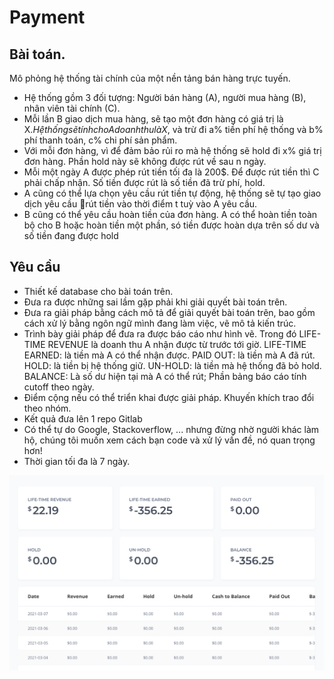 # Payment

## Bài toán.

Mô phỏng hệ thống tài chính của một nền tảng bán hàng trực tuyến.

- Hệ thống gồm 3 đối tượng: Người bán hàng (A), người mua hàng (B), nhân viên tài chính (C).
- Mỗi lần B giao dịch mua hàng, sẽ tạo một đơn hàng có giá trị là X$. Hệ thống sẽ tính cho A doanh thu là X$, và trừ đi a% tiền phí hệ thống và b% phí thanh toán, c% chi phí sản phẩm.
- Với mỗi đơn hàng, vì để đảm bảo rủi ro mà hệ thống sẽ hold đi x% giá trị đơn hàng. Phần hold này sẽ không được rút về sau n ngày.
- Mỗi một ngày A được phép rút tiền tối đa là 200$. Để được rút tiền thì C phải chấp nhận. Số tiền được rút là số tiền đã trừ phí, hold.
- A cũng có thể lựa chọn yêu cầu rút tiền tự động, hệ thống sẽ tự tạo giao dịch yêu cầu rút tiền vào thời điểm t tuỳ vào A yêu cầu.
- B cũng có thể yêu cầu hoàn tiền của đơn hàng. A có thể hoàn tiền toàn bộ cho B hoặc hoàn tiền một phần, só tiền được hoàn dựa trên số dư và số tiền đang được hold

## Yêu cầu
- Thiết kế database cho bài toán trên.
- Đưa ra được những sai lầm gặp phải khi giải quyết bài toán trên.
- Đưa ra giải pháp bằng cách mô tả để giải quyết bài toán trên, bao gồm cách xử lý bằng ngôn ngữ mình đang làm việc, vẽ mô tả kiến trúc.
- Trình bày giải pháp để đưa ra được báo cáo như hình vẽ. Trong đó LIFE-TIME REVENUE là doanh thu A nhận được từ trước tới giờ. LIFE-TIME EARNED: là tiền mà A có thể nhận được. PAID OUT: là tiền mà A đã rút. HOLD: là tiền bị hệ thống giữ. UN-HOLD: là tiền mà hệ thống đã bỏ hold. BALANCE: Là số dư hiện tại mà A có thể rút; Phần bảng báo cáo tính cutoff theo ngày.
- Điểm cộng nếu có thể triển khai được giải pháp. Khuyến khích trao đổi theo nhóm.
- Kết quả đưa lên 1 repo Gitlab
- Có thể tự do Google, Stackoverflow, ... nhưng đừng nhờ người khác làm hộ, chúng tôi muốn xem cách bạn code và xử lý vấn đề, nó quan trọng hơn!
- Thời gian tối đa là 7 ngày.


![Payment](./payment.png)
